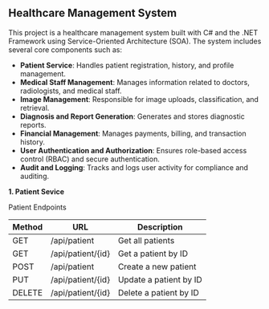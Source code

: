 ## Healthcare Management System

This project is a healthcare management system built with C# and the .NET Framework using Service-Oriented Architecture (SOA). The system includes several core components such as:
- **Patient Service**: Handles patient registration, history, and profile management.
- **Medical Staff Management**: Manages information related to doctors, radiologists, and medical    staff.
- **Image Management**: Responsible for image uploads, classification, and retrieval.
- **Diagnosis and Report Generation**: Generates and stores diagnostic reports.
- **Financial Management**: Manages payments, billing, and transaction history.
- **User Authentication and Authorization**: Ensures role-based access control (RBAC) and secure     authentication.
- **Audit and Logging**: Tracks and logs user activity for compliance and auditing.

**1. Patient Sevice**
  
Patient Endpoints

| Method | URL                 | Description              |
|--------|---------------------|--------------------------|
| GET    | /api/patient        | Get all patients         |
| GET    | /api/patient/{id}   | Get a patient by ID      |
| POST   | /api/patient        | Create a new patient     |
| PUT    | /api/patient/{id}   | Update a patient by ID   |
| DELETE | /api/patient/{id}   | Delete a patient by ID   |
